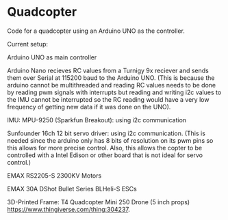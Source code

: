 # Quadcopter

Code for a quadcopter using an Arduino UNO as the controller.


Current setup:

Arduino UNO as main controller

Arduino Nano recieves RC values from a Turnigy 9x reciever and sends them over Serial at 115200 baud to the Arduino UNO. (This is because the arduino cannot be multithreaded and reading RC values needs to be done by reading pwm signals with interrupts but reading and writing i2c values to the IMU cannot be interrupted so the RC reading would have a very low frequency of getting new data if it was done on the UNO).

IMU: MPU-9250 (Sparkfun Breakout): using i2c communication

Sunfounder 16ch 12 bit servo driver: using i2c communication.  (This is needed since the arduino only has 8 bits of resolution on its pwm pins so this allows for more precise control.  Also, this allows the copter to be controlled with a Intel Edison or other board that is not ideal for servo control.)

EMAX RS2205-S 2300KV Motors

EMAX 30A DShot Bullet Series BLHeli-S ESCs

3D-Printed Frame: T4 Quadcopter Mini 250 Drone (5 inch props) https://www.thingiverse.com/thing:304237.

